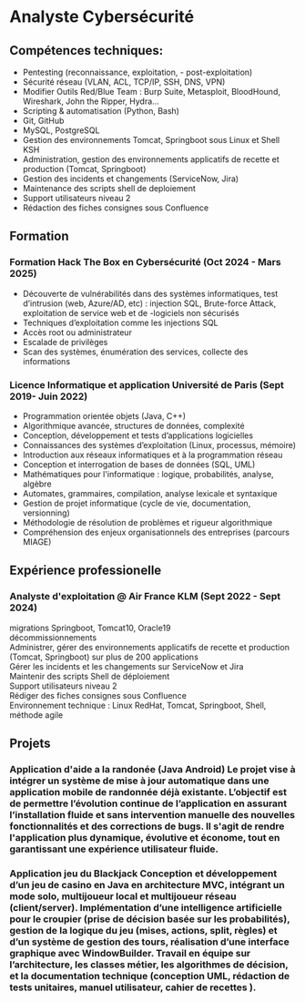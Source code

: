 
# Analyste Cybersécurité

## Compétences techniques:

- Pentesting (reconnaissance, exploitation, - post-exploitation) <br/>
- Sécurité réseau (VLAN, ACL, TCP/IP, SSH, DNS, VPN) <br/>
- Modifier Outils Red/Blue Team : Burp Suite, Metasploit, BloodHound, Wireshark, John the Ripper, Hydra... <br/>
- Scripting & automatisation (Python, Bash) <br/>
- Git, GitHub <br/>
- MySQL, PostgreSQL <br/>
- Gestion des environnements Tomcat, Springboot sous Linux et Shell KSH <br/>
- Administration, gestion des environnements applicatifs de recette et production (Tomcat, Springboot) <br/>
- Gestion des incidents et changements (ServiceNow, Jira) <br/>
- Maintenance des scripts shell de deploiement <br/>
- Support utilisateurs niveau 2 <br/>
- Rédaction des fiches consignes sous Confluence <br/>

## Formation
### Formation Hack The Box en Cybersécurité (Oct 2024 - Mars 2025)

- Découverte de vulnérabilités dans des systèmes informatiques, test d’intrusion (web, Azure/AD, etc) : injection SQL, Brute-force Attack, exploitation de service web et de -logiciels non sécurisés <br/>
- Techniques d’exploitation comme les injections SQL <br/>
- Accès root ou administrateur <br/>
- Escalade de privilèges <br/>
- Scan des systèmes, énumération des services, collecte des informations <br/>

### Licence Informatique et application Université de Paris (Sept 2019- Juin 2022)

- Programmation orientée objets (Java, C++) <br/>
- Algorithmique avancée, structures de données, complexité <br/>
- Conception, développement et tests d’applications logicielles <br/>
- Connaissances des systèmes d’exploitation (Linux, processus, mémoire) <br/>
- Introduction aux réseaux informatiques et à la programmation réseau <br/>
- Conception et interrogation de bases de données (SQL, UML) <br/>
- Mathématiques pour l'informatique : logique, probabilités, analyse, algèbre <br/>
- Automates, grammaires, compilation, analyse lexicale et syntaxique <br/>
- Gestion de projet informatique (cycle de vie, documentation, versionning) <br/>
- Méthodologie de résolution de problèmes et rigueur algorithmique <br/>
- Compréhension des enjeux organisationnels des entreprises (parcours MIAGE) <br/>

## Expérience professionelle
### Analyste d'exploitation @ Air France KLM (Sept 2022 - Sept 2024)

migrations Springboot, Tomcat10, Oracle19 <br/>
décommissionnements <br/>
Administrer, gérer des environnements applicatifs de recette et production (Tomcat, Springboot) sur plus de 200 applications <br/>
Gérer les incidents et les changements sur ServiceNow et Jira <br/>
Maintenir des scripts Shell de déploiement <br/>
Support utilisateurs niveau 2 <br/>
Rédiger des fiches consignes sous Confluence <br/>
Environnement technique : Linux RedHat, Tomcat, Springboot, Shell, méthode agile <br/> 

## Projets
### Application d'aide a la randonée (Java Android) Le projet vise à intégrer un système de mise à jour automatique dans une application mobile de randonnée déjà existante. L’objectif est de permettre l’évolution continue de l’application en assurant l’installation fluide et sans intervention manuelle des nouvelles fonctionnalités et des corrections de bugs. Il s'agit de rendre l'application plus dynamique, évolutive et économe, tout en garantissant une expérience utilisateur fluide. <br/>

### Application jeu du Blackjack Conception et développement d’un jeu de casino en Java en architecture MVC, intégrant un mode solo, multijoueur local et multijoueur réseau (client/server). Implémentation d’une intelligence artificielle pour le croupier (prise de décision basée sur les probabilités), gestion de la logique du jeu (mises, actions, split, règles) et d’un système de gestion des tours, réalisation d’une interface graphique avec WindowBuilder. Travail en équipe sur l’architecture, les classes métier, les algorithmes de décision, et la documentation technique (conception UML, rédaction de tests unitaires, manuel utilisateur, cahier de recettes ).
